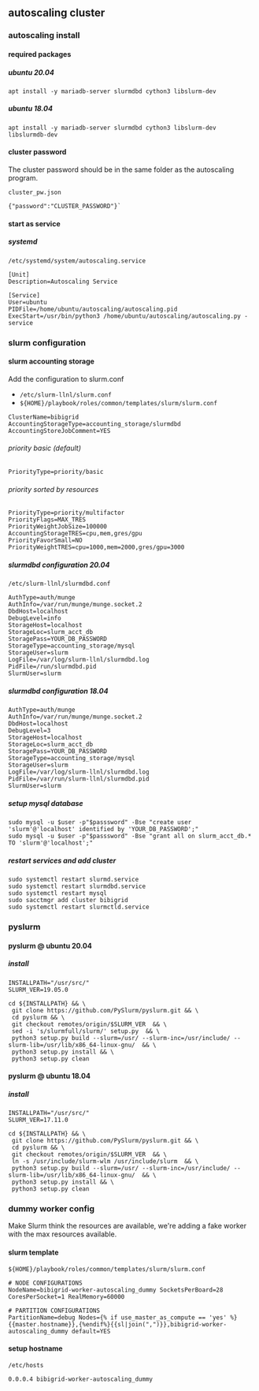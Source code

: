 ## autoscaling cluster

### autoscaling install

#### required packages
##### ubuntu 20.04
```console
apt install -y mariadb-server slurmdbd cython3 libslurm-dev
```
##### ubuntu 18.04
```console
apt install -y mariadb-server slurmdbd cython3 libslurm-dev libslurmdb-dev
```

#### cluster password
The cluster password should be in the same folder as the autoscaling program.

`cluster_pw.json`
```console
{"password":"CLUSTER_PASSWORD"}`
```
#### start as service

##### systemd
`/etc/systemd/system/autoscaling.service`
```console
[Unit]
Description=Autoscaling Service

[Service]
User=ubuntu
PIDFile=/home/ubuntu/autoscaling/autoscaling.pid
ExecStart=/usr/bin/python3 /home/ubuntu/autoscaling/autoscaling.py -service
```

### slurm configuration

#### slurm accounting storage

Add the configuration to slurm.conf

* `/etc/slurm-llnl/slurm.conf`
* `${HOME}/playbook/roles/common/templates/slurm/slurm.conf`

```console
ClusterName=bibigrid
AccountingStorageType=accounting_storage/slurmdbd
AccountingStoreJobComment=YES

```
###### priority basic (default)
```console
PriorityType=priority/basic
```
###### priority sorted by resources
```console
PriorityType=priority/multifactor
PriorityFlags=MAX_TRES
PriorityWeightJobSize=100000
AccountingStorageTRES=cpu,mem,gres/gpu
PriorityFavorSmall=NO 
PriorityWeightTRES=cpu=1000,mem=2000,gres/gpu=3000
```

##### slurmdbd configuration 20.04

`/etc/slurm-llnl/slurmdbd.conf`

```console
AuthType=auth/munge
AuthInfo=/var/run/munge/munge.socket.2
DbdHost=localhost
DebugLevel=info
StorageHost=localhost
StorageLoc=slurm_acct_db
StoragePass=YOUR_DB_PASSWORD
StorageType=accounting_storage/mysql
StorageUser=slurm
LogFile=/var/log/slurm-llnl/slurmdbd.log
PidFile=/run/slurmdbd.pid
SlurmUser=slurm
```
##### slurmdbd configuration 18.04

```console
AuthType=auth/munge
AuthInfo=/var/run/munge/munge.socket.2
DbdHost=localhost
DebugLevel=3
StorageHost=localhost
StorageLoc=slurm_acct_db
StoragePass=YOUR_DB_PASSWORD
StorageType=accounting_storage/mysql
StorageUser=slurm
LogFile=/var/log/slurm-llnl/slurmdbd.log
PidFile=/var/run/slurm-llnl/slurmdbd.pid
SlurmUser=slurm
```

##### setup mysql database

```console
sudo mysql -u $user -p"$passsword" -Bse "create user 'slurm'@'localhost' identified by 'YOUR_DB_PASSWORD';"
sudo mysql -u $user -p"$passsword" -Bse "grant all on slurm_acct_db.* TO 'slurm'@'localhost';"
```

##### restart services and add cluster

```console
sudo systemctl restart slurmd.service
sudo systemctl restart slurmdbd.service
sudo systemctl restart mysql  
sudo sacctmgr add cluster bibigrid
sudo systemctl restart slurmctld.service
```

### pyslurm

#### pyslurm @ ubuntu 20.04

##### install

```console
INSTALLPATH="/usr/src/"
SLURM_VER=19.05.0

cd ${INSTALLPATH} && \
 git clone https://github.com/PySlurm/pyslurm.git && \
 cd pyslurm && \
 git checkout remotes/origin/$SLURM_VER  && \
 sed -i 's/slurmfull/slurm/' setup.py  && \
 python3 setup.py build --slurm=/usr/ --slurm-inc=/usr/include/ --slurm-lib=/usr/lib/x86_64-linux-gnu/  && \
 python3 setup.py install && \
 python3 setup.py clean
```

#### pyslurm @ ubuntu 18.04

##### install

```console
INSTALLPATH="/usr/src/"
SLURM_VER=17.11.0

cd ${INSTALLPATH} && \
 git clone https://github.com/PySlurm/pyslurm.git && \
 cd pyslurm && \
 git checkout remotes/origin/$SLURM_VER  && \
 ln -s /usr/include/slurm-wlm /usr/include/slurm  && \
 python3 setup.py build --slurm=/usr/ --slurm-inc=/usr/include/ --slurm-lib=/usr/lib/x86_64-linux-gnu/  && \
 python3 setup.py install && \
 python3 setup.py clean
```

### dummy worker config
Make Slurm think the resources are available, we're adding a fake worker with the max resources available.

#### slurm template
`${HOME}/playbook/roles/common/templates/slurm/slurm.conf`
```console
# NODE CONFIGURATIONS
NodeName=bibigrid-worker-autoscaling_dummy SocketsPerBoard=28 CoresPerSocket=1 RealMemory=60000
```
```console
# PARTITION CONFIGURATIONS
PartitionName=debug Nodes={% if use_master_as_compute == 'yes' %}{{master.hostname}},{%endif%}{{sl|join(",")}},bibigrid-worker-autoscaling_dummy default=YES
```

#### setup hostname
`/etc/hosts`
```console
0.0.0.4 bibigrid-worker-autoscaling_dummy
```
